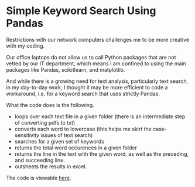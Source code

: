 <h1> Simple Keyword Search Using Pandas</h1>

Restrictions with our network computers challenges me to be more creative with my coding.

Our office laptops do not allow us to call Python packages that are not vetted by our IT department, which means I am confined to using the main packages like Pandas, scikitlearn, and matplotlib.

And while there is a growing need for text analysis, particularly text search, in my day-to-day work, I thought it may be more efficient to code a workaround, i.e. for a keyword search that uses strictly Pandas.

What the code does is the following.
* loops over each text file in a given folder (there is an intermediate step of converting pdfs to txt)
* converts each word to lowercase (this helps me skirt the case-sensitivity issues of text search)
* searches for a given set of keywords
* returns the total word occurences in a given folder
* returns the line in the text with the given word, as well as the preceding, and succeeding line. 
* outsheets the results in excel.

The code is viewable <a href="https://github.com/carlaint/IMF-Text-Mining-Projects/blob/master/Text%20search%20-%20loop%20over%20a%20list%20of%20words.ipynb">here</a>.
